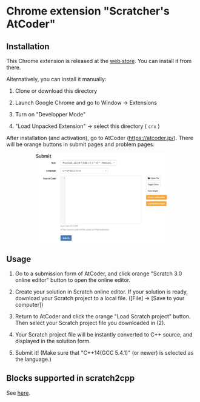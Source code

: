 # Chrome extension "Scratcher's AtCoder"


## Installation

This Chrome extension is released at the [web store](https://chrome.google.com/webstore/detail/scratchers-atcoder/hackndbjgkehhjinjjoldifbhnfddklh). You can install it from there. 

Alternatively, you can install it manually:

1. Clone or download this directory

2. Launch Google Chrome and go to Window -> Extensions

3. Turn on "Developper Mode"

4. "Load Unpacked Extension" -> select this directory ( `crx` ) 

After installation (and activation), go to AtCoder (https://atcoder.jp/).
There will be orange buttons in submit pages and problem pages.

<p align="center"><img src="scrshot.png" alt="screen shot" title="screen shot" width="70%" height="70%"></p>

## Usage

1. Go to a submission form of AtCoder, and click orange "Scratch 3.0 online editor" button to open the online editor. 

2. Create your solution in Scratch online editor. If your solution is ready, download your Scratch project to a local file. ([File] -> [Save to your computer]) 

3. Return to AtCoder and click the orange "Load Scratch project" button. Then select your Scratch project file you downloaded in (2). 

4. Your Scratch project file will be instantly converted to C++ source, and displayed in the solution form.

5. Submit it! (Make sure that "C++14(GCC 5.4.1)" (or newer) is selected as the language.) 

## Blocks supported in scratch2cpp

See [here](../../blocks.md).

